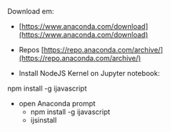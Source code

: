 Download em:

- [https://www.anaconda.com/download](https://www.anaconda.com/download)
- Repos [https://repo.anaconda.com/archive/](https://repo.anaconda.com/archive/)

- Install NodeJS Kernel on Jupyter notebook:

npm install -g ijavascript

- open Anaconda prompt
  - npm install -g ijavascript
  - ijsinstall
